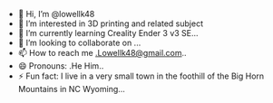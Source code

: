 - 👋 Hi, I’m @lowellk48
- 👀 I’m interested in 3D printing and related subject
- 🌱 I’m currently learning Creality Ender 3 v3 SE...
- 💞️ I’m looking to collaborate on ...
- 📫 How to reach me .Lowellk48@gmail.com..
- 😄 Pronouns: .He Him..
- ⚡ Fun fact: I live in a very small town in the foothill of the Big Horn Mountains in NC Wyoming...

<!---
lowellk48/lowellk48 is a ✨ special ✨ repository because its `README.md` (this file) appears on your GitHub profile.
You can click the Preview link to take a look at your changes.
--->
